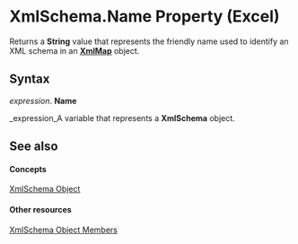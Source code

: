 
# XmlSchema.Name Property (Excel)

Returns a  **String** value that represents the friendly name used to identify an XML schema in an **[XmlMap](39b0823f-0068-d8df-e4e1-ca62b55d58f5.md)** object.


## Syntax

 _expression_. **Name**

 _expression_A variable that represents a  **XmlSchema** object.


## See also


#### Concepts


 [XmlSchema Object](61a9b9be-fe04-fe6a-51c7-14b6c7232dca.md)
#### Other resources


 [XmlSchema Object Members](884318da-1fd2-6487-2c04-4d87942e08b1.md)
